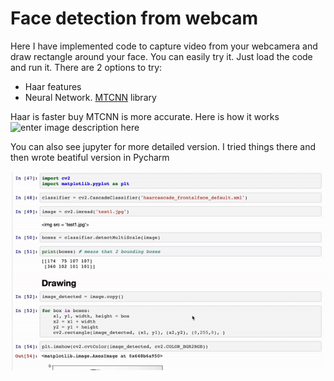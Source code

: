 # Face detection from webcam
Here I have implemented code to capture video from your webcamera and draw rectangle around your face.
You can easily try it. Just load the code and run it.
There are 2 options to try:

 - Haar features
 - Neural Network. [MTCNN](https://github.com/ipazc/mtcnn) library

Haar is faster buy MTCNN is more accurate.
Here is how it works
![enter image description here](https://github.com/Lurrobert/Face_detection_OpenCv-Haar/blob/master/video.gif?raw=true)



You can also see jupyter for more detailed version. I tried things there and then wrote beatiful version in Pycharm

![enter image description here](https://github.com/Lurrobert/Face_detection_OpenCv-Haar/blob/master/jupyter.gif?raw=true)
